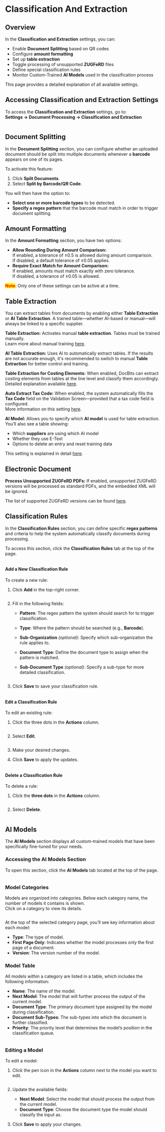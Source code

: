 # Classification And Extraction

## Overview

In the **Classification and Extraction** settings, you can:

* Enable **Document Splitting** based on QR codes
* Configure **amount formatting**
* Set up **table extraction**
* Toggle processing of unsupported **ZUGFeRD** files
* Define special classification rules
* Monitor Custom-Trained **AI Models** used in the classification process

This page provides a detailed explanation of all available settings.

## **Accessing Classification and Extraction Settings**

To access the **Classification and Extraction** settings, go to:\
**Settings → Document Processing → Classification and Extraction**

<figure><img src="../../../../.gitbook/assets/settings_classification_and_extraction.png" alt=""><figcaption></figcaption></figure>

## Document Splitting

In the **Document Splitting** section, you can configure whether an uploaded document should be split into multiple documents whenever a **barcode** appears on one of its pages.

To activate this feature:

1. Click **Split Documents**.
2. Select **Split by Barcode/QR Code**.

You will then have the option to:

* **Select one or more barcode types** to be detected.
* **Specify a regex pattern** that the barcode must match in order to trigger document splitting.

## Amount Formatting

In the **Amount Formatting** section, you have two options:

* **Allow Rounding During Amount Comparison:**\
  If enabled, a tolerance of ±0.5 is allowed during amount comparison.\
  If disabled, a default tolerance of ±0.05 applies.
* **Require Exact Match for Amount Comparison:**\
  If enabled, amounts must match exactly with zero tolerance.\
  If disabled, a tolerance of ±0.05 is allowed.

<mark style="color:red;">**Note**</mark>: Only one of these settings can be active at a time.

## Table Extraction

You can extract tables from documents by enabling either **Table Extraction** or **AI Table Extraction**. A trained table—whether AI-based or manual—will always be linked to a specific supplier.

**Table Extraction:** Activates manual **table extraction**. Tables must be trained manually.\
Learn more about manual training [here](../../../setup/document-training/training-line-fields-table-training/defining-tables-and-columns.md).

**AI Table Extraction:** Uses AI to automatically extract tables. If the results are not accurate enough, it's recommended to switch to manual **Table Extraction** for better control and training.

**Table Extraction for Costing Elements:** When enabled, DocBits can extract costing elements from tables at the line level and classify them accordingly.\
Detailed explanation available [here](table-extraction-for-costing-element.md).

**Auto Extract Tax Code:** When enabled, the system automatically fills the **Tax Code** field on the Validation Screen—provided that a tax code field is configured.\
More information on this setting [here](auto-extract-tax-code.md).

**AI Model:** Allows you to specify which **AI model** is used for table extraction.\
You’ll also see a table showing:

* Which **suppliers** are using which AI model
* Whether they use E-Text
* Options to delete an entry and reset training data

This setting is explained in detail [here](ai-model.md).



## Electronic Document

**Process Unsupported ZUGFeRD PDFs:** If enabled, unsupported ZUGFeRD versions will be processed as standard PDFs, and the embedded XML will be ignored.

The list of supported ZUGFeRD versions can be found [here](../../global-settings/document-types/edi/zugferd-1.0-2.1-and-2.3.md).



## **Classification Rules**

In the **Classification Rules** section, you can define specific **regex patterns** and criteria to help the system automatically classify documents during processing.

To access this section, click the **Classification Rules** tab at the top of the page.

<figure><img src="../../../../.gitbook/assets/classification_and_extraction_1.png" alt=""><figcaption></figcaption></figure>

#### **Add a New Classification Rule**

To create a new rule:

1.  Click **Add** in the top-right corner.

    <figure><img src="../../../../.gitbook/assets/classification_and_extraction_2.png" alt=""><figcaption></figcaption></figure>
2. Fill in the following fields:
   * **Pattern**: The regex pattern the system should search for to trigger classification.
   * **Type**: Where the pattern should be searched (e.g., **Barcode**).
   * **Sub-Organization** _(optional)_: Specify which sub-organization the rule applies to.
   * **Document Type**: Define the document type to assign when the pattern is matched.
   *   **Sub-Document Type** _(optional)_: Specify a sub-type for more detailed classification.

       <figure><img src="../../../../.gitbook/assets/classification_and_extraction_3.png" alt=""><figcaption></figcaption></figure>
3.  Click **Save** to save your classification rule.

    <figure><img src="../../../../.gitbook/assets/classification_and_extraction_4.png" alt=""><figcaption></figcaption></figure>

#### **Edit a Classification Rule**

To edit an existing rule:

1.  Click the three dots in the **Actions** column.

    <figure><img src="../../../../.gitbook/assets/classification_and_extraction_5.png" alt=""><figcaption></figcaption></figure>
2.  Select **Edit**.

    <figure><img src="../../../../.gitbook/assets/classification_and_extraction_6.png" alt=""><figcaption></figcaption></figure>
3. Make your desired changes.
4.  Click **Save** to apply the updates.

    <figure><img src="../../../../.gitbook/assets/classification_and_extraction_4.png" alt=""><figcaption></figcaption></figure>

#### **Delete a Classification Rule**

To delete a rule:

1.  Click the **three dots** in the **Actions** column.

    <figure><img src="../../../../.gitbook/assets/classification_and_extraction_5.png" alt=""><figcaption></figcaption></figure>
2.  Select **Delete**.

    <figure><img src="../../../../.gitbook/assets/classification_and_extraction_7.png" alt=""><figcaption></figcaption></figure>

## AI Models

The **AI Models** section displays all custom-trained models that have been specifically fine-tuned for your needs.

### Accessing the AI Models Section

To open this section, click the **AI Models** tab located at the top of the page.

<figure><img src="../../../../.gitbook/assets/classification_and_extraction_8.png" alt=""><figcaption></figcaption></figure>

### Model Categories

Models are organized into categories. Below each category name, the number of models it contains is shown.\
Click on a category to view its details.

<figure><img src="../../../../.gitbook/assets/classification_and_extraction_9.png" alt=""><figcaption></figcaption></figure>

At the top of the selected category page, you’ll see key information about each model:

* **Type**: The type of model.
* **First Page Only**: Indicates whether the model processes only the first page of a document.
* **Version**: The version number of the model.

### Model Table

All models within a category are listed in a table, which includes the following information:

* **Name**: The name of the model.
* **Next Model**: The model that will further process the output of the current model.
* **Document Type**: The primary document type assigned by the model during classification.
* **Document Sub-Types**: The sub-types into which the document is further classified.
* **Priority**: The priority level that determines the model’s position in the classification queue.

<figure><img src="../../../../.gitbook/assets/classification_and_extraction_11.png" alt=""><figcaption></figcaption></figure>

### Editing a Model

To edit a model:

1.  Click the pen icon in the **Actions** column next to the model you want to edit.

    <figure><img src="../../../../.gitbook/assets/classification_and_extraction_10.png.png" alt=""><figcaption></figcaption></figure>
2. Update the available fields:
   * **Next Model**: Select the model that should process the output from the current model.
   * **Document Type**: Choose the document type the model should classify the input as.
3.  Click **Save** to apply your changes.

    <figure><img src="../../../../.gitbook/assets/classification_and_extraction_12.png" alt=""><figcaption></figcaption></figure>
